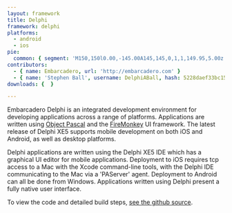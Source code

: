 ```yaml
---
layout: framework
title: Delphi
framework: delphi
platforms:
  - android
  - ios
pie:
  common: { segment: 'M150,150l0.00,-145.00A145,145,0,1,1,149.95,5.00z' }
contributors:
  - { name: Embarcadero, url: 'http://embarcadero.com' }
  - { name: 'Stephen Ball', username: DelphiABall, hash: 5228daef33bc155d8b47a4710db543e5 }
downloads: {  }

---
```


Embarcadero Delphi is an integrated development environment for developing applications across a range of platforms. Applications are written using [Object Pascal](http://en.wikipedia.org/wiki/Object_Pascal) and the [FireMonkey](http://en.wikipedia.org/wiki/FireMonkey) UI framework. The latest release of Delphi XE5 supports mobile development on both iOS and Android, as well as desktop platforms.

Delphi applications are written using the Delphi XE5 IDE which has a graphical UI editor for mobile applications. Deployment to iOS requires tcp access to a Mac with the Xcode command-line tools, with the Delphi IDE communicating to the Mac via a 'PAServer' agent. Deployment to Android can all be done from Windows. Applications written using Delphi present a fully native user interface.

To view the code and detailed build steps, <a href='{{ site.githuburl }}/tree/master/delphi'>see the github source</a>.
